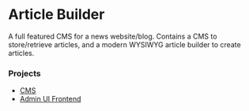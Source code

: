 # Article Builder

A full featured CMS for a news website/blog. Contains a CMS to store/retrieve articles, and a modern WYSIWYG article builder to create articles.
### Projects

-   [CMS](./cms)
-   [Admin UI Frontend](./admin-ui)

